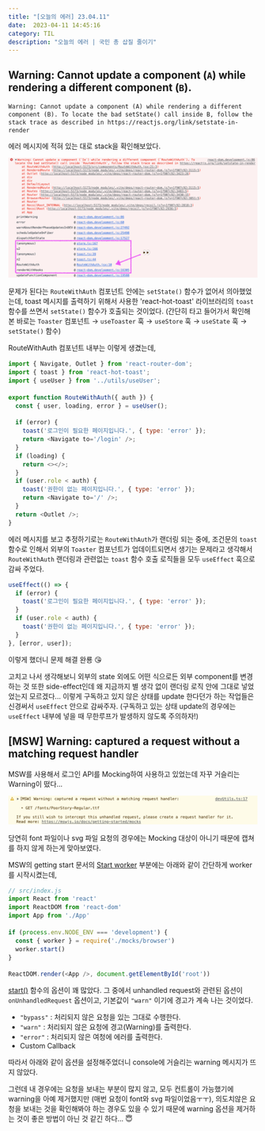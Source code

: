```yaml
---
title: "[오늘의 에러] 23.04.11"
date:  2023-04-11 14:45:16
category: TIL
description: "오늘의 에러 | 국민 총 삽질 줄이기"
---
```


## Warning: Cannot update a component (`A`) while rendering a different component (`B`).

```
Warning: Cannot update a component (A) while rendering a different component (B). To locate the bad setState() call inside B, follow the stack trace as described in https://reactjs.org/link/setstate-in-render
```

에러 메시지에 적혀 있는 대로 stack을 확인해보았다.

![Call Stack](./Warning_1.png)

문제가 된다는 `RouteWithAuth` 컴포넌트 안에는 `setState()` 함수가 없어서 의아했었는데, toast 메시지를 출력하기 위해서 사용한 'react-hot-toast' 라이브러리의 `toast` 함수를 쓰면서 `setState()` 함수가 호출되는 것이었다. (간단히 타고 들어가서 확인해 본 바로는 `Toaster` 컴포넌트 → `useToaster` 훅 → `useStore` 훅 → `useState` 훅 → `setState()` 함수)

RouteWithAuth 컴포넌트 내부는 이렇게 생겼는데,

```js
import { Navigate, Outlet } from 'react-router-dom';
import { toast } from 'react-hot-toast';
import { useUser } from '../utils/useUser';

export function RouteWithAuth({ auth }) {
  const { user, loading, error } = useUser();

  if (error) {
    toast('로그인이 필요한 페이지입니다.', { type: 'error' });
    return <Navigate to='/login' />;
  }
  if (loading) {
    return <></>;
  }
  if (user.role < auth) {
    toast('권한이 없는 페이지입니다.', { type: 'error' });
    return <Navigate to='/' />;
  }
  return <Outlet />;
}

```

에러 메시지를 보고 추정하기로는 `RouteWithAuth`가 랜더링 되는 중에, 조건문의 `toast` 함수로 인해서 외부의 `Toaster` 컴포넌트가 업데이트되면서 생기는 문제라고 생각해서 `RouteWithAuth` 랜더링과 관련없는 `toast` 함수 호출 로직들을 모두 `useEffect` 훅으로 감싸 주었다.

```js
useEffect(() => {
  if (error) {
    toast('로그인이 필요한 페이지입니다.', { type: 'error' });
  }
  if (user.role < auth) {
    toast('권한이 없는 페이지입니다.', { type: 'error' });
  }
}, [error, user]);
```

이렇게 했더니 문제 해결 완룡 😘

고치고 나서 생각해보니 외부의 state 외에도 어떤 식으로든 외부 component를 변경하는 것 또한 side-effect인데 왜 지금까지 별 생각 없이 랜더링 로직 안에 그대로 넣었었는지 모르겠다... 이렇게 구독하고 있지 않은 상태를 update 한다던가 하는 작업들은 신경써서 `useEffect` 안으로 감싸주자. (구독하고 있는 상태 update의 경우에는 `useEffect` 내부에 넣을 때 무한루프가 발생하지 않도록 주의하자!)

## [MSW] Warning: captured a request without a matching request handler

MSW를 사용해서 로그인 API를 Mocking하여 사용하고 있었는데 자꾸 거슬리는 Warning이 떴다...

![MSW Warning](./Warning_2.png)

당연히 font 파일이나 svg 파일 요청의 경우에는 Mocking 대상이 아니기 때문에 캡쳐를 하지 않게 하는게 맞아보였다.

MSW의 getting start 문서의 [Start worker](https://mswjs.io/docs/getting-started/integrate/browser#start-worker) 부분에는 아래와 같이 간단하게 worker를 시작시켰는데,

```js
// src/index.js
import React from 'react'
import ReactDOM from 'react-dom'
import App from './App'

if (process.env.NODE_ENV === 'development') {
  const { worker } = require('./mocks/browser')
  worker.start()
}

ReactDOM.render(<App />, document.getElementById('root'))
```

[start()](https://mswjs.io/docs/api/setup-worker/start) 함수의 옵션이 꽤 많았다. 그 중에서 unhandled request와 관련된 옵션이 `onUnhandledRequest` 옵션이고, 기본값이 `"warn"` 이기에 경고가 계속 나는 것이었다.

- `"bypass"` : 처리되지 않은 요청을 있는 그대로 수행한다.
- `"warn"` : 처리되지 않은 요청에 경고(Warning)를 출력한다.
- `"error"` : 처리되지 않은 여청에 에러를 출력한다.
- Custom Callback

따라서 아래와 같이 옵션을 설정해주었더니 console에 거슬리는 warning 메시지가 뜨지 않았다.

그런데 내 경우에는 요청을 보내는 부분이 많지 않고, 모두 컨트롤이 가능했기에 warning을 아예 제거했지만 (매번 요청이 font와 svg 파일이었음ㅜㅜ), 의도치않은 요청을 보내는 것을 확인해봐야 하는 경우도 있을 수 있기 때문에 warning 옵션을 제거하는 것이 좋은 방법이 아닌 것 같긴 하다... 😇